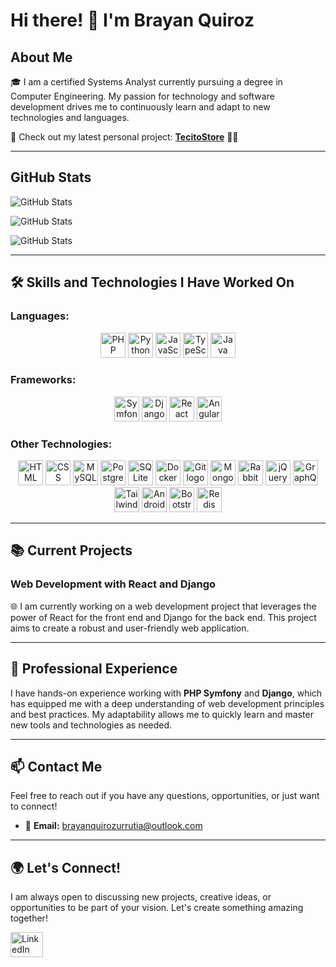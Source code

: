 # Hi there! 👋 I'm Brayan Quiroz

## About Me

🎓 I am a certified Systems Analyst currently pursuing a degree in Computer Engineering. My passion for technology and software development drives me to continuously learn and adapt to new technologies and languages.

🚀 Check out my latest personal project: [**TecitoStore**](https://tecitostore.com) 🌟🛒

---


## GitHub Stats

![GitHub Stats](https://github-readme-stats.vercel.app/api?username=brayanquirozurrutia&theme=dark&show_icons=true&hide_border=true&count_private=true)

![GitHub Stats](https://github-readme-stats.vercel.app/api/top-langs/?username=brayanquirozurrutia&theme=dark&show_icons=true&hide_border=true&layout=compact)

![GitHub Stats](https://github-readme-streak-stats.herokuapp.com/?user=brayanquirozurrutia&theme=dark&hide_border=true)

---

## 🛠️ Skills and Technologies I Have Worked On

### **Languages:**

<div align="center">
  <img src="https://skillicons.dev/icons?i=php" height="40" alt="PHP logo" />
  <img src="https://skillicons.dev/icons?i=python" height="40" alt="Python logo" />
  <img src="https://skillicons.dev/icons?i=javascript" height="40" alt="JavaScript logo" />
  <img src="https://skillicons.dev/icons?i=typescript" height="40" alt="TypeScript logo" />
  <img src="https://skillicons.dev/icons?i=java" height="40" alt="Java logo" />
</div>

### **Frameworks:**

<div align="center">
  <img src="https://skillicons.dev/icons?i=symfony" height="40" alt="Symfony logo" />
  <img src="https://skillicons.dev/icons?i=django" height="40" alt="Django logo" />
  <img src="https://skillicons.dev/icons?i=react" height="40" alt="React logo" />
  <img src="https://skillicons.dev/icons?i=angular" height="40" alt="Angular logo" />
</div>
  
### **Other Technologies:**

<div align="center">
  <img src="https://skillicons.dev/icons?i=html" height="40" alt="HTML logo" />
  <img src="https://skillicons.dev/icons?i=css" height="40" alt="CSS logo" />
  <img src="https://skillicons.dev/icons?i=mysql" height="40" alt="MySQL logo" />
  <img src="https://skillicons.dev/icons?i=postgres" height="40" alt="PostgreSQL logo" />
  <img src="https://skillicons.dev/icons?i=sqlite" height="40" alt="SQLite logo" />
  <img src="https://skillicons.dev/icons?i=docker" height="40" alt="Docker logo" />
  <img src="https://skillicons.dev/icons?i=git" height="40" alt="Git logo" />
  <img src="https://cdn.jsdelivr.net/gh/devicons/devicon/icons/mongodb/mongodb-original.svg" height="40" alt="MongoDB logo" />
  <img src="https://skillicons.dev/icons?i=rabbitmq" height="40" alt="RabbitMQ logo" />
  <img src="https://skillicons.dev/icons?i=jquery" height="40" alt="jQuery logo" />
  <img src="https://skillicons.dev/icons?i=graphql" height="40" alt="GraphQL logo" />
  <img src="https://skillicons.dev/icons?i=tailwindcss" height="40" alt="Tailwind CSS logo" />
  <img src="https://skillicons.dev/icons?i=androidstudio" height="40" alt="Android Studio logo" />
  <img src="https://skillicons.dev/icons?i=bootstrap" height="40" alt="Bootstrap logo" />
  <img src="https://skillicons.dev/icons?i=redis" height="40" alt="Redis logo" />
</div>

---

## 📚 Current Projects

### **Web Development with React and Django**

🌐 I am currently working on a web development project that leverages the power of React for the front end and Django for the back end. This project aims to create a robust and user-friendly web application.

---

## 💼 Professional Experience

I have hands-on experience working with **PHP Symfony** and **Django**, which has equipped me with a deep understanding of web development principles and best practices. My adaptability allows me to quickly learn and master new tools and technologies as needed.

---

## 📫 Contact Me

Feel free to reach out if you have any questions, opportunities, or just want to connect!

- 📧 **Email:** [brayanquirozurrutia@outlook.com](mailto:brayanquirozurrutia@outlook.com)

---

## 🌍 Let's Connect!

I am always open to discussing new projects, creative ideas, or opportunities to be part of your vision. Let's create something amazing together!

<div align="left">
  <a href="https://www.linkedin.com/in/brayan-nicolas-quiroz-urrutia-19a0391a7/" target="_blank">
    <img src="https://raw.githubusercontent.com/maurodesouza/profile-readme-generator/master/src/assets/icons/social/linkedin/default.svg" width="52" height="40" alt="LinkedIn logo" />
  </a>
</div>
